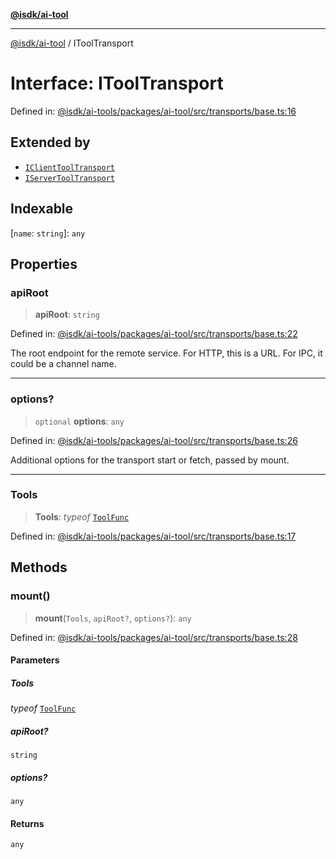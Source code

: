 [**@isdk/ai-tool**](../README.md)

***

[@isdk/ai-tool](../globals.md) / IToolTransport

# Interface: IToolTransport

Defined in: [@isdk/ai-tools/packages/ai-tool/src/transports/base.ts:16](https://github.com/isdk/ai-tool.js/blob/d0765f898f217d97c57c6949502b4a7bef5dce5e/src/transports/base.ts#L16)

## Extended by

- [`IClientToolTransport`](IClientToolTransport.md)
- [`IServerToolTransport`](IServerToolTransport.md)

## Indexable

\[`name`: `string`\]: `any`

## Properties

### apiRoot

> **apiRoot**: `string`

Defined in: [@isdk/ai-tools/packages/ai-tool/src/transports/base.ts:22](https://github.com/isdk/ai-tool.js/blob/d0765f898f217d97c57c6949502b4a7bef5dce5e/src/transports/base.ts#L22)

The root endpoint for the remote service.
For HTTP, this is a URL. For IPC, it could be a channel name.

***

### options?

> `optional` **options**: `any`

Defined in: [@isdk/ai-tools/packages/ai-tool/src/transports/base.ts:26](https://github.com/isdk/ai-tool.js/blob/d0765f898f217d97c57c6949502b4a7bef5dce5e/src/transports/base.ts#L26)

Additional options for the transport start or fetch, passed by mount.

***

### Tools

> **Tools**: *typeof* [`ToolFunc`](../classes/ToolFunc.md)

Defined in: [@isdk/ai-tools/packages/ai-tool/src/transports/base.ts:17](https://github.com/isdk/ai-tool.js/blob/d0765f898f217d97c57c6949502b4a7bef5dce5e/src/transports/base.ts#L17)

## Methods

### mount()

> **mount**(`Tools`, `apiRoot?`, `options?`): `any`

Defined in: [@isdk/ai-tools/packages/ai-tool/src/transports/base.ts:28](https://github.com/isdk/ai-tool.js/blob/d0765f898f217d97c57c6949502b4a7bef5dce5e/src/transports/base.ts#L28)

#### Parameters

##### Tools

*typeof* [`ToolFunc`](../classes/ToolFunc.md)

##### apiRoot?

`string`

##### options?

`any`

#### Returns

`any`
